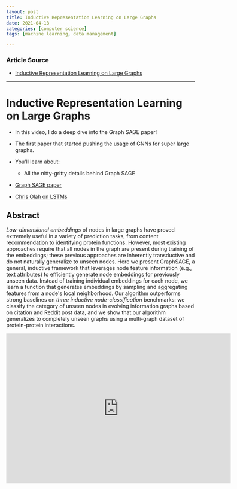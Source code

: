 ```yaml
---
layout: post
title: Inductive Representation Learning on Large Graphs
date: 2021-04-18
categories: [computer science]
tags: [machine learning, data management]

---
```


### Article Source

* [Inductive Representation Learning on Large Graphs](https://www.youtube.com/watch?v=vinQCnizqDA)

---

# Inductive Representation Learning on Large Graphs

* In this video, I do a deep dive into the Graph SAGE paper!
* The first paper that started pushing the usage of GNNs for super large graphs.

* You'll learn about:
	* All the nitty-gritty details behind Graph SAGE

* [ Graph SAGE paper](https://arxiv.org/abs/1706.02216)
* [Chris Olah on LSTMs](https://colah.github.io/posts/2015-08-Understanding-LSTMs/)

## Abstract
 
*Low-dimensional embeddings* of nodes in large graphs have proved extremely useful in a variety of prediction tasks, from content recommendation to identifying protein functions. However, most existing approaches require that all nodes in the graph are present during training of the embeddings; these previous approaches are inherently transductive and do not naturally generalize to unseen nodes. Here we present GraphSAGE, a general, inductive framework that leverages node feature information (e.g., text attributes) to efficiently generate node embeddings for previously unseen data. Instead of training individual embeddings for each node, we learn a function that generates embeddings by sampling and aggregating features from a node's local neighborhood. Our algorithm outperforms strong baselines on *three inductive node-classification* benchmarks: we classify the category of unseen nodes in evolving information graphs based on citation and Reddit post data, and we show that our algorithm generalizes to completely unseen graphs using a multi-graph dataset of protein-protein interactions. 

<iframe width="600" height="400" src="https://www.youtube.com/embed/vinQCnizqDA" title="YouTube video player" frameborder="0" allow="accelerometer; autoplay; clipboard-write; encrypted-media; gyroscope; picture-in-picture" allowfullscreen></iframe>
